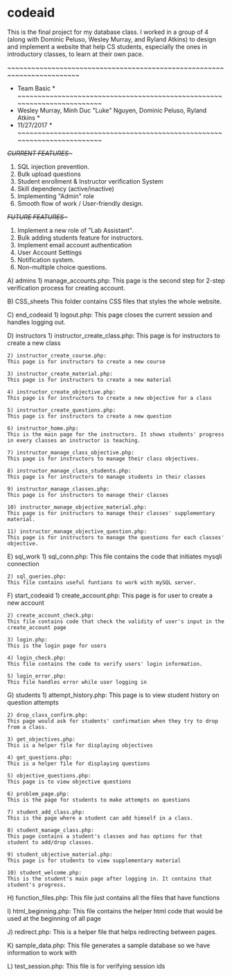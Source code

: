 # codeaid
This is the final project for my database class. I worked in a group of 4 (along with Dominic Peluso, Wesley Murray, and Ryland Atkins) to design and implement a website that help CS students, especially the ones in introductory classes, to learn at their own pace.


*~~~~~~~~~~~~~~~~~~~~~~~~~~~~~~~~~~~~~~~~~~~~~~~~~~~~~~~~~~~~~~~~~~~~~~~~*
* Team Basic                                                             *
*~~~~~~~~~~~~~~~~~~~~~~~~~~~~~~~~~~~~~~~~~~~~~~~~~~~~~~~~~~~~~~~~~~~~~~~~*
* Wesley Murray, Minh Duc "Luke" Nguyen, Dominic Peluso, Ryland Atkins   *
* 11/27/2017                                                             *
*~~~~~~~~~~~~~~~~~~~~~~~~~~~~~~~~~~~~~~~~~~~~~~~~~~~~~~~~~~~~~~~~~~~~~~~~*


*~~~~~~~~CURRENT FEATURES~~~~~~~~~*
1) SQL injection prevention.
2) Bulk upload questions
3) Student enrollment & Instructor verification System
4) Skill dependency (active/inactive)
5) Implementing "Admin" role
6) Smooth flow of work / User-friendly design.

*~~~~~~~~FUTURE FEATURES~~~~~~~~~*
1) Implement a new role of "Lab Assistant".
2) Bulk adding students feature for instructors.
3) Implement email account authentication
4) User Account Settings
5) Notification system.
6) Non-multiple choice questions.






A) admins
    1) manage_accounts.php:
    This page is the second step for 2-step verification process for creating account.
    
B) CSS_sheets
    This folder contains CSS files that styles the whole website.
    
C) end_codeaid
    1) logout.php:
    This page closes the current session and handles logging out.

D) instructors
    1) instructor_create_class.php:
    This page is for instructors to create a new class
    
    2) instructor_create_course.php:
    This page is for instructors to create a new course
    
    3) instructor_create_material.php:
    This page is for instructors to create a new material
    
    4) instructor_create_objective.php:
    This page is for instructors to create a new objective for a class
    
    5) instructor_create_questions.php:
    This page is for instructors to create a new question
    
    6) instructor_home.php:
    This is the main page for the instructors. It shows students' progress in every classes an instructor is teaching.
    
    7) instructor_manage_class_objective.php:
    This page is for instructors to manage their class objectives.
    
    8) instructor_manage_class_students.php:
    This page is for instructors to manage students in their classes
    
    9) instructor_manage_classes.php:
    This page is for instructors to manage their classes
    
    10) instructor_manage_objective_material.php:
    This page is for instructors to manage their classes' supplementary material.
    
    11) instructor_manage_objective_question.php:
    This page is for instructors to manage the questions for each classes' objective.
    
        
E) sql_work
    1) sql_conn.php:
    This file contains the code that initiates mysqli connection
    
    2) sql_queries.php:
    This file contains useful funtions to work with mySQL server.

F) start_codeaid
    1) create_account.php:
    This page is for user to create a new account
    
    2) create_account_check.php:
    This file contains code that check the validity of user's input in the create_account page
    
    3) login.php:
    This is the login page for users
    
    4) login_check.php:
    This file contains the code to verify users' login information.
    
    5) login_error.php:
    This file handles error while user logging in
    
G) students
    1) attempt_history.php: 
    This page is to view student history on question attempts
    
    2) drop_class_confirm.php:
    This page would ask for students' confirmation when they try to drop from a class.
    
    3) get_objectives.php:
    This is a helper file for displaying objectives
    
    4) get_questions.php:
    This is a helper file for displaying questions
    
    5) objective_questions.php:
    This page is to view objective questions
    
    6) problem_page.php:
    This is the page for students to make attempts on questions
    
    7) student_add_class.php:
    This is the page where a student can add himself in a class.
    
    8) student_manage_class.php:
    This page contains a student's classes and has options for that student to add/drop classes.
    
    9) student_objective_material.php:
    This page is for students to view supplementary material
    
    10) student_welcome.php:
    This is the student's main page after logging in. It contains that student's progress.
    
    
H) function_files.php:
    This file just contains all the files that have functions
    
I) html_beginning.php:
    This file contains the helper html code that would be used at the beginning of all page
    
J) redirect.php:
    This is a helper file that helps redirecting between pages.
    
K) sample_data.php:
    This file generates a sample database so we have information to work with

L) test_session.php:
    This file is for verifying session ids
        
